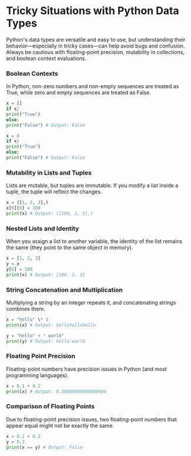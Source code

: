 # Tricky Situations with Python Data Types

Python's data types are versatile and easy to use, but understanding their behavior—especially in tricky cases—can help avoid bugs and confusion. Always be cautious with floating-point precision, mutability in collections, and boolean context evaluations.

### Boolean Contexts

In Python, non-zero numbers and non-empty sequences are treated as True, while zero and empty sequences are treated as False.

```python
x = []
if x:
print("True")
else:
print("False") # Output: False
```

```python
x = 0
if x:
print("True")
else:
print("False") # Output: False
```

### Mutability in Lists and Tuples

Lists are mutable, but tuples are immutable. If you modify a list inside a tuple, the tuple will reflect the changes.

```python
x = ([1, 2, 3],)
x[0][0] = 100
print(x) # Output: ([100, 2, 3],)
```

### Nested Lists and Identity

When you assign a list to another variable, the identity of the list remains the same (they point to the same object in memory).

```python
x = [1, 2, 3]
y = x
y[0] = 100
print(x) # Output: [100, 2, 3]
```

### String Concatenation and Multiplication

Multiplying a string by an integer repeats it, and concatenating strings combines them.

```python
x = "hello" \* 3
print(x) # Output: hellohellohello

y = "hello" + " world"
print(y) # Output: hello world
```

### Floating Point Precision

Floating-point numbers have precision issues in Python (and most programming languages).

```python
x = 0.1 + 0.2
print(x) # Output: 0.30000000000000004
```

### Comparison of Floating Points

Due to floating-point precision issues, two floating-point numbers that appear equal might not be exactly the same.

```python
x = 0.1 + 0.2
y = 0.3
print(x == y) # Output: False
```
